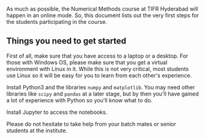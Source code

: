 As much as possible, the Numerical Methods course at TIFR Hyderabad will happen in an online mode. So, this document lists out the very first steps for the students participating in the course.

## Things you need to get started

First of all, make sure that you have access to a laptop or a desktop. For those with Windows OS, please make sure that you get a virtual environment with Linux in it. While this is not very critical, most students use Linux so it will be easy for you to learn from each other's experience. 

Install Python3 and the libraries `numpy` and `matplotlib`. You may need other libraries like `scipy` and `pandas` at a later stage, but by then you'll have gained a lot of experience with Python so you'll know what to do.

Install Jupyter to access the notebooks.

Please do not hesitate to take help from your batch mates or senior students at the institute.

